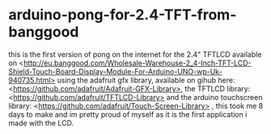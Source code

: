 # arduino-pong-for-2.4-TFT-from-banggood
this is the first version of pong on the internet for the 2.4" TFTLCD available on &lt;http://eu.banggood.com/Wholesale-Warehouse-2_4-Inch-TFT-LCD-Shield-Touch-Board-Display-Module-For-Arduino-UNO-wp-Uk-940735.html> using the adafruit gfx library, available on gihub here: &lt;https://github.com/adafruit/Adafruit-GFX-Library>, the TFTLCD library: &lt;https://github.com/adafruit/TFTLCD-Library> and the arduino touchscreen library: &lt;https://github.com/adafruit/Touch-Screen-Library> , this took me 8 days to make and im pretty proud of myself as it is the first application i made with the LCD.
